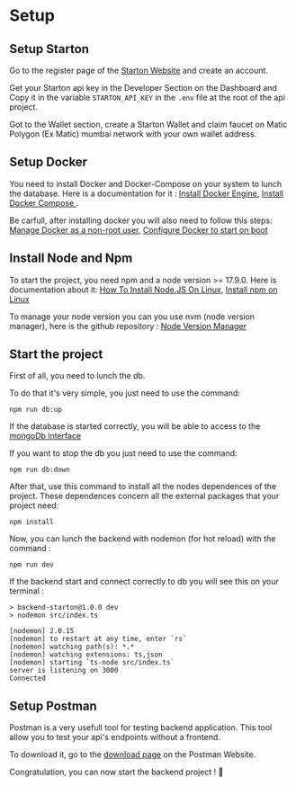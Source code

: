 # Setup

## Setup Starton 

Go to the register page of the [Starton Website](https://app.starton.io/register) and create an account.

Get your Starton api key in the Developer Section on the Dashboard and Copy it in the variable `STARTON_API_KEY` in the `.env` file at the root of the api project.

Got to the Wallet section, create a Starton Wallet and claim faucet on Matic Polygon (Ex Matic) mumbai network with your own wallet address.

## Setup Docker

You need to install Docker and Docker-Compose on your system to lunch the database. Here is a documentation for it : [Install Docker Engine](https://docs.docker.com/engine/install/), [Install Docker Compose
](https://docs.docker.com/compose/install/).

Be carfull, after installing docker you will also need to follow this steps: [Manage Docker as a non-root user](https://docs.docker.com/engine/install/linux-postinstall/#manage-docker-as-a-non-root-user), [Configure Docker to start on boot](https://docs.docker.com/engine/install/linux-postinstall/#configure-docker-to-start-on-boot)

## Install Node and Npm

To start the project, you need npm and a node version >= 17.9.0. Here is documentation about it: [How To Install Node.JS On Linux](https://upstack.co/knowledge/how-to-install-node-js-on-linux), [Install npm on Linux](https://linuxconfig.org/install-npm-on-linux)

To manage your node version you can you use nvm (node version manager), here is the github repository : [Node Version Manager](https://github.com/nvm-sh/nvm)


## Start the project

First of all, you need to lunch the db.

To do that it's very simple, you just need to use the command:

    npm run db:up

If the database is started correctly, you will be able to access to the [mongoDb interface](http://localhost:8081/)

If you want to stop the db you just need to use the command:

    npm run db:down

After that, use this command to install all the nodes dependences of the project. These dependences concern all the external packages that your project need:

    npm install

Now, you can lunch the backend with nodemon (for hot reload) with the command :

    npm run dev

If the backend start and connect correctly to db you will see this on your terminal :

    > backend-starton@1.0.0 dev
    > nodemon src/index.ts

    [nodemon] 2.0.15
    [nodemon] to restart at any time, enter `rs`
    [nodemon] watching path(s): *.*
    [nodemon] watching extensions: ts,json
    [nodemon] starting `ts-node src/index.ts`
    server is listening on 3000
    Connected

## Setup Postman

Postman is a very usefull tool for testing backend application.
This tool allow you to test your api's endpoints without a frontend.

To download it, go to the [download page](https://www.postman.com/downloads/) on the Postman Website.

Congratulation, you can now start the backend project ! 🎉